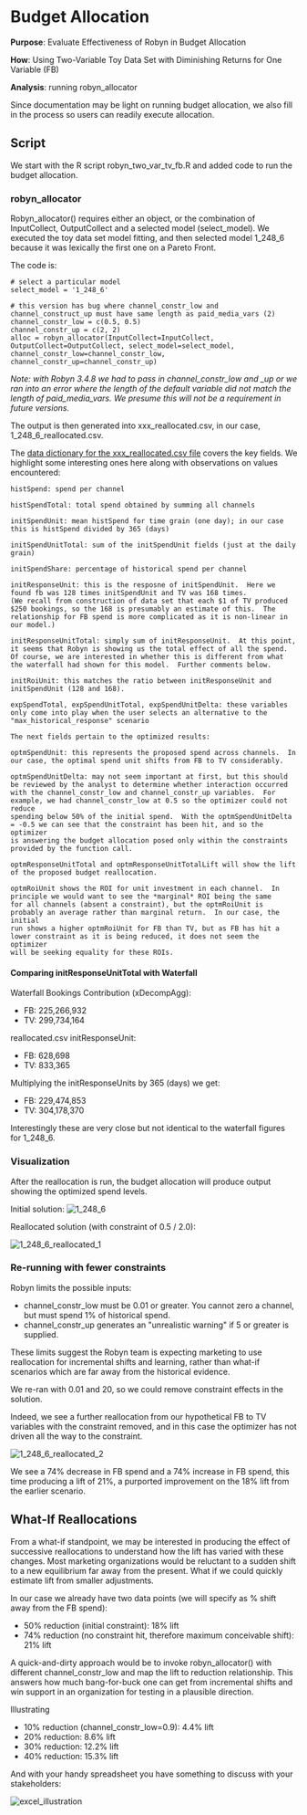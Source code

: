 # Budget Allocation

**Purpose**: Evaluate Effectiveness of Robyn in Budget Allocation

**How**: Using Two-Variable Toy Data Set with Diminishing Returns for One Variable (FB)

**Analysis**: running robyn_allocator

Since documentation may be light on running budget allocation, we also fill in the process
so users can readily execute allocation.

## Script

We start with the R script robyn_two_var_tv_fb.R and added code to run the budget allocation.

### robyn_allocator

Robyn_allocator() requires either an object, or the combination of InputCollect, OutputCollect and 
a selected model (select_model).  We executed the toy data set model fitting, and then selected model
1_248_6 because it was lexically the first one on a Pareto Front.

The code is:
```angular2html
# select a particular model
select_model = '1_248_6'

# this version has bug where channel_constr_low and channel_construct_up must have same length as paid_media_vars (2)
channel_constr_low = c(0.5, 0.5)
channel_constr_up = c(2, 2)
alloc = robyn_allocator(InputCollect=InputCollect, OutputCollect=OutputCollect, select_model=select_model, channel_constr_low=channel_constr_low, channel_constr_up=channel_constr_up)
```
*Note: with Robyn 3.4.8 we had to pass in channel_constr_low and _up or we ran into an error where the length of the default
variable did not match the length of paid_media_vars. We presume this will not be a requirement in future versions.*

The output is then generated into xxx_reallocated.csv, in our case, 1_248_6_reallocated.csv.

The [data dictionary for the xxx_reallocated.csv file](https://github.com/facebookexperimental/Robyn/blob/1095d87d2910c87a50ad545b4888bef57a05cf58/demo/schema.R)
covers the key fields.  We highlight some interesting ones here along with observations on values encountered:

```angular2html
histSpend: spend per channel

histSpendTotal: total spend obtained by summing all channels

initSpendUnit: mean histSpend for time grain (one day); in our case this is histSpend divided by 365 (days)

initSpendUnitTotal: sum of the initSpendUnit fields (just at the daily grain)

initSpendShare: percentage of historical spend per channel

initResponseUnit: this is the resposne of initSpendUnit.  Here we found fb was 128 times initSpendUnit and TV was 168 times.
(We recall from construction of data set that each $1 of TV produced $250 bookings, so the 168 is presumably an estimate of this.  The
relationship for FB spend is more complicated as it is non-linear in our model.)

initResponseUnitTotal: simply sum of initResponseUnit.  At this point, it seems that Robyn is showing us the total effect of all the spend.
Of course, we are interested in whether this is different from what the waterfall had shown for this model.  Further comments below.

initRoiUnit: this matches the ratio between initResponseUnit and initSpendUnit (128 and 168).

expSpendTotal, expSpendUnitTotal, expSpendUnitDelta: these variables only come into play when the user selects an alternative to the "max_historical_response" scenario

The next fields pertain to the optimized results:

optmSpendUnit: this represents the proposed spend across channels.  In our case, the optimal spend unit shifts from FB to TV considerably.

optmSpendUnitDelta: may not seem important at first, but this should be reviewed by the analyst to determine whether interaction occurred
with the channel_constr_low and channel_constr_up variables.  For example, we had channel_constr_low at 0.5 so the optimizer could not reduce
spending below 50% of the initial spend.  With the optmSpendUnitDelta = -0.5 we can see that the constraint has been hit, and so the optimizer
is answering the budget allocation posed only within the constraints provided by the function call.

optmResponseUnitTotal and optmResponseUnitTotalLift will show the lift of the proposed budget reallocation.

optmRoiUnit shows the ROI for unit investment in each channel.  In principle we would want to see the *marginal* ROI being the same
for all channels (absent a constraint), but the optmRoiUnit is probably an average rather than marginal return.  In our case, the initial
run shows a higher optmRoiUnit for FB than TV, but as FB has hit a lower constraint as it is being reduced, it does not seem the optimizer
will be seeking equality for these ROIs.
```

#### Comparing initResponseUnitTotal with Waterfall

Waterfall Bookings Contribution (xDecompAgg):
* FB: 225,266,932
* TV: 299,734,164

reallocated.csv initResponseUnit:
* FB: 628,698
* TV: 833,365

Multiplying the initResponseUnits by 365 (days) we get:
* FB: 229,474,853
* TV: 304,178,370

Interestingly these are very close but not identical to the waterfall figures for 1_248_6.

### Visualization

After the reallocation is run, the budget allocation will produce output showing the optimized spend levels.

Initial solution:
![1_248_6](robyn_output/2022-02-21_18.56_init/1_248_6.png)

Reallocated solution (with constraint of 0.5 / 2.0):

![1_248_6_reallocated_1](robyn_output/2022-02-21_18.56_init/1_248_6_reallocated_1.png)


### Re-running with fewer constraints

Robyn limits the possible inputs:
* channel_constr_low must be 0.01 or greater.  You cannot zero a channel, but must spend 1% of historical spend.
* channel_constr_up generates an "unrealistic warning" if 5 or greater is supplied.

These limits suggest the Robyn team is expecting marketing to use reallocation for incremental shifts and learning, rather
than what-if scenarios which are far away from the historical evidence.

We re-ran with 0.01 and 20, so we could remove constraint effects in the solution.

Indeed, we see a further reallocation from our hypothetical FB to TV variables with the constraint removed, and in this
case the optimizer has not driven all the way to the constraint.

![1_248_6_reallocated_2](robyn_output/2022-02-21_18.56_init/1_248_6_reallocated_2.png)

We see a 74% decrease in FB spend and a 74% increase in FB spend, this time producing a lift of 21%, a purported
improvement on the 18% lift from the earlier scenario.

## What-If Reallocations

From a what-if standpoint, we may be interested in producing the effect of successive reallocations to understand
how the lift has varied with these changes.  Most marketing organizations would be reluctant to a sudden shift to a 
new equilibrium far away from the present. What if we could quickly estimate lift from smaller adjustments.

In our case we already have two data points (we will specify as % shift away from the FB spend):
* 50% reduction (initial constraint): 18% lift
* 74% reduction (no constraint hit, therefore maximum conceivable shift): 21% lift

A quick-and-dirty approach would be to invoke robyn_allocator() with different channel_constr_low and map the 
lift to reduction relationship.  This answers how much bang-for-buck one can get from incremental shifts and win
support in an organization for testing in a plausible direction.

Illustrating
* 10% reduction (channel_constr_low=0.9): 4.4% lift
* 20% reduction: 8.6% lift
* 30% reduction: 12.2% lift
* 40% reduction: 15.3% lift

And with your handy spreadsheet you have something to discuss with your stakeholders:

![excel_illustration](robyn_output/2022-02-21_18.56_init/excel_illustration.png)



